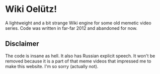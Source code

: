 # Wiki Oelütz!
A lightweight and a bit strange Wiki engine for some old memetic video series. Code was written in far-far 2012 and abandoned for now. 

## Disclaimer
The code is insane as hell. It also has Russian explicit speech. It won't be removed because it is a part of that meme videos that impressed me to make this website. I'm so sorry (actually not).